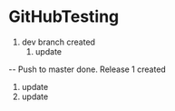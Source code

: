 # GitHubTesting

1. dev branch created
   1. update

-- Push to master done. Release 1 created

   1. update
   1. update
